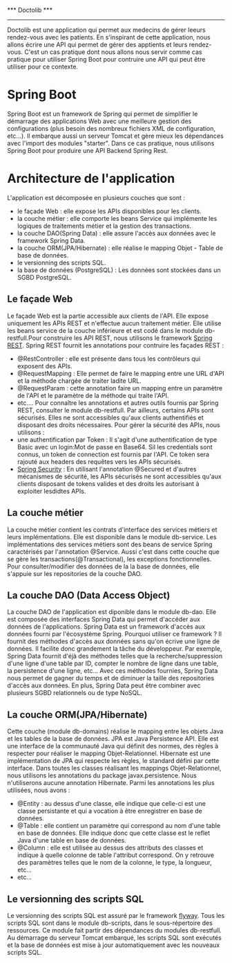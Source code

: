 *** Doctolib ***
*********************

Doctolib est une application qui permet aux medecins de gérer leeurs rendez-vous avec les patients.
En s'inspirant de cette application, nous allons écrire une API qui permet de gérer des apptients
et leurs rendez-vous. C'est un cas pratique dont nous allons nous servir comme cas pratique
pour utiliser Spring Boot pour contruire une API qui peut être utiliser pour ce contexte.

Spring Boot
==

Spring Boot est un framework de Spring qui permet de simplifier le démarrage des applications Web
avec une meilleure gestion des configurations (plus besoin des nombreux fichiers XML de configuration, etc...).
Il embarque aussi un serveur Tomcat et gère mieux les dépendances avec l'import des modules "starter".
Dans ce cas pratique, nous utilisons Spring Boot pour produire une API Backend Spring Rest.

Architecture de l'application
==

L'application est décomposée en plusieurs couches que sont :
* le façade Web : elle expose les APIs disponibles pour les clients.
* la couche métier : elle comporte les beans Service qui implémente les logiques de traitements métier et la gestion des transactions.
* la couche DAO(Spring Data) : elle assure l'accès aux données avec le framework Spring Data.
* la couche ORM(JPA/Hibernate) : elle réalise le mapping Objet - Table de base de données.
* le versionning des scripts SQL.
* la base de données (PostgreSQL) : Les données sont stockées dans un SGBD PostgreSQL.

Le façade Web
-

Le façade Web est la partie accessible aux clients de l'API. Elle expose uniquement les APIs REST et n'effectue aucun traitement métier.
Elle utilise les beans service  de la couche inférieure et est codé dans le module db-restfull.Pour construire les API REST, nous utilisons le framework
[Spring REST](https://projects.spring.io/spring-restdocs/ "link to Spring REST").
Spring REST fournit les annotations pour contruire les façades REST :
* @RestController : elle est présente dans tous les contrôleurs qui exposent des APIs.
* @RequestMapping : Elle permet de faire le mapping entre une URL d'API et la méthode chargée de traiter ladite URL.
* @RequestParam : cette annotation faire un mapping entre un paramètre de l'API et le paramètre de la méthode qui traite l'API.
* etc....
Pour connaître les annotations et autres outils fournis par Spring REST, consulter le module db-restfull.
Par ailleurs, certains APIs sont sécurisés. Elles ne sont accessibles qu'aux clients authentifiés et disposant des droits nécessaires.
Pour gérer la sécurité des APIs, nous utilisons :
* une authentification par Token : Il s'agit d'une authentification de type Basic avec un login:Mot de passe en Base64.
Sil les credentials sont connus, un token de connection est fournis par l'API. Ce token sera rajouté aux headers des requêtes vers les APIs sécurisés.
* [Spring Security](https://docs.spring.io/spring-security/site/docs/current/reference/htmlsingle/ "link to Spring Security") : En utilisant l'annotation @Secured et d'autres mécanismes de sécurité, les APIs sécurisés
ne sont accessibles qu'aux clients disposant de tokens valides et des droits les autorisant à exploiter lesdidtes APIs.

La couche métier
-

La couche métier contient les contrats d'interface des services métiers et leurs implémentations. Elle est disponible dans le module db-service.
Les implémentations des services métiers sont des beans de service Spring caractérisés par l'annotation
@Service.
Aussi c'est dans cette couche que se gère les transactions(@Transactional), les exceptions fonctionnelles.
Pour consulter/modifier des données de la la base de données, elle s'appuie sur les repositories de la couche DAO.


La couche DAO (Data Access Object)
-

La couche DAO de l'application est diponible dans le module db-dao.
Elle est composée des interfaces Spring Data qui permet d'accéder aux données de l'applications.
Spring Data est un framework d'accès aux données fourni par l'écosystème Spring. Pourquoi utiliser ce framework ?
Il fournit des méthodes d'accès aux données sans qu'on écrive une ligne de données. Il facilite donc grandement la tâche du développeur.
Par exemple, Spring Data fournit d'éjà des méthodes telles que la recherche/suppression d'une ligne d'une table par ID, compter le nombre de ligne
dans une table, la persistence d'une ligne, etc... Avec ces méthodes fournies, Spring Data nous permet de gagner du temps et de diminuer
la taille des repositories d'accès aux données. En plus, Spring Data peut être combiner avec plusieurs SGBD relationnels ou de type NoSQL.

La couche ORM(JPA/Hibernate)
-

Cette couche (module db-domains) réalise le mapping entre les objets Java et les tables de la base de données.
JPA est Java Persistence API. Elle est une interface de la communauté Java qui définit des normes, des règles
à respecter pour réaliser le mapping Objet-Relationnel.
Hibernate est une implémentation de JPA qui respecte les règles, le standard défini par cette interface.
Dans toutes les classes réalisant les mappings Objet-Relationnel, nous utilisons les annotations
du package javax.persistence. Nous n'utiliserons aucune annotation Hibernate. Parmi les annotations les plus utilisées, nous avons :
* @Entity : au dessus d'une classe, elle indique que celle-ci est une classe persistante et qui a vocation à être enregistrer en base de données.
* @Table : elle contient un paramètre qui correspond au nom d'une table en base de données. Elle indique donc que cette classe est le reflet Java d'une table en base de données.
* @Column : elle est utilisée au dessus des attributs des classes et indique à quelle colonne de table l'attribut correspond. On y retrouve des paramètres
telles que le nom de la colonne, le type, la longueur, etc...
* etc...

Le versionning des scripts SQL
-

Le versionning des scripts SQL est assuré par le framework [flyway](https://flywaydb.org "link to flyway").
Tous les scripts SQL sont dans le module db-scripts, dans le sous-répertoire des ressources.
Ce module fait partir des dépendances du modules db-restfull. Au démarrage du serveur Tomcat embarqué, les scripts SQL sont exécutés
et la base de données est mise à jour automatiquement avec les nouveaux scripts SQL.
